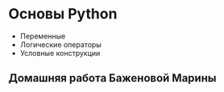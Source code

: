 # Основы Python
* Переменные
* Логические операторы
* Условные конструкции

## Домашняя работа Баженовой Марины






